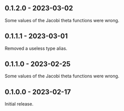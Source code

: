 ## 0.1.2.0 - 2023-03-02

Some values of the Jacobi theta functions were wrong.


## 0.1.1.1 - 2023-03-01

Removed a useless type alias.


## 0.1.1.0 - 2023-02-25

Some values of the Jacobi theta functions were wrong.


## 0.1.0.0 - 2023-02-17

Initial release.

